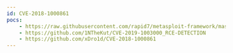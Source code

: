 ```yaml
---
id: CVE-2018-1000861
pocs:
    - https://raw.githubusercontent.com/rapid7/metasploit-framework/master/modules/exploits/multi/http/jenkins_metaprogramming.rb
    - https://github.com/1NTheKut/CVE-2019-1003000_RCE-DETECTION
    - https://github.com/xDro1d/CVE-2018-1000861
---
```

